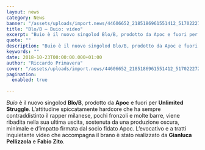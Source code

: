 ```yaml
---
layout: news
category: News
banner: "/assets/uploads/import.news/44606652_2185186961551412_5170222729743302656_n.jpg"
title: "Blo/B – Buio: video"
excerpt: "Buio è il nuovo singolod Blo/B, prodotto da Apoc e fuori per Unlimited Struggle. L’attitudine spiccatamente hardcore che ha sempre contraddistinto il rapper milanese, pochi fronzoli e molte barre, viene ribadita nella sua ultima uscita, sostenuta da una produzione oscura, minimale e d’impatto firmata dal socio fidato Apoc. L’evocativo e a tratti inquietante video che [&hellip"
quote: ""
description: "Buio è il nuovo singolod Blo/B, prodotto da Apoc e fuori per Unlimited Struggle. L’attitudine spiccatamente hardcore che ha sempre contraddistinto il rapper milanese, pochi fronzoli e molte barre, viene ribadita nella sua ultima uscita, sostenuta da una produzione oscura, minimale e d’impatto firmata dal socio fidato Apoc. L’evocativo e a tratti inquietante video che [&hellip"
keywords: ""
date: 2018-10-23T00:00:00.000+01:00
author: "Riccardo Primavera"
cover: "/assets/uploads/import.news/44606652_2185186961551412_5170222729743302656_n.jpg"
pagination:
  enabled: true

---
```


_Buio_ è il nuovo singolod **Blo/B**, prodotto da **Apoc** e fuori per **Unlimited Struggle**. L’attitudine spiccatamente hardcore che ha sempre contraddistinto il rapper milanese, pochi fronzoli e molte barre, viene ribadita nella sua ultima uscita, sostenuta da una produzione oscura, minimale e d’impatto firmata dal socio fidato Apoc. L’evocativo e a tratti inquietante video che accompagna il brano è stato realizzato da **Gianluca Pellizzola** e **Fabio Zito**.